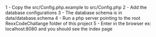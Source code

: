 1 - Copy the src/Config.php.example to src/Config.php
2 - Add the database configurations
3 - The database schema is in data/database.schema
4 - Run a php server pointing to the root RexxCodeChallange folder of this project
5 - Enter in the browser ex: localhost:8080 and you should see the index page
